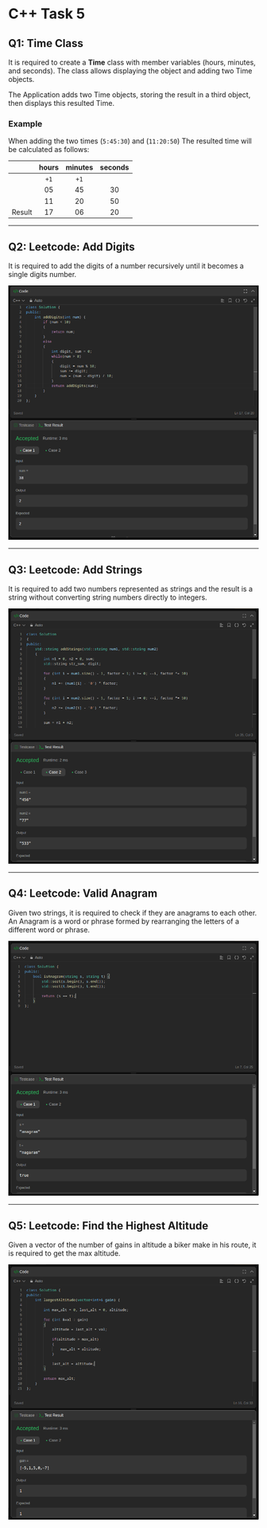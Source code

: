 # C++ Task 5

## Q1: Time Class

It is required to create a **Time** class with member variables (hours, minutes, and seconds). The class allows displaying the object and adding two Time objects.

The Application adds two Time objects, storing the result in a third object, then displays this resulted Time.

### Example

When adding the two times (`5:45:30`) and (`11:20:50`) The resulted time will be calculated as follows:

| | hours | minutes | seconds |
| :----- | :-----: | :-----: | :-----: |
| | `+1` | `+1` | |
| | 05 | 45 | 30 |
| | 11 | 20 | 50 |
| Result | 17 | 06 | 20 |

---

## Q2: Leetcode: Add Digits

It is required to add the digits of a number recursively until it becomes a single digits number.

![add digits](screenshots/AddDigits.png)

---

## Q3: Leetcode: Add Strings

It is required to add two numbers represented as strings and the result is a string without converting string numbers directly to integers.

![add strings](screenshots/addStrings.png)

---

## Q4: Leetcode: Valid Anagram

Given two strings, it is required to check if they are anagrams to each other. An Anagram is a word or phrase formed by rearranging the letters of a different word or phrase.

![valid anagram](screenshots/anagram1.png)

---

## Q5: Leetcode: Find the Highest Altitude

Given a vector of the number of gains in altitude a biker make in his route, it is required to get the max altitude.

![max altitude](screenshots/altitude.png)